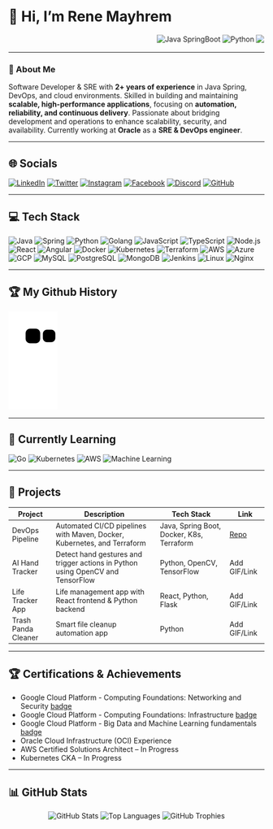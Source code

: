 # 👋 Hi, I’m Rene Mayhrem

<!-- Animated Top Badges -->
<!-- Scrolling Animated Badges -->
<p align="center">
<marquee behavior="scroll" direction="left" scrollamount="10">
<img src="https://img.shields.io/badge/Java-SpringBoot-blue?style=for-the-badge&logo=java" alt="Java SpringBoot"/>
<img src="https://img.shields.io/badge/Python-Automation-blue?style=for-the-badge&logo=python" alt="Python"/>
<img src="https://img.shields.io/badge/Golang-Backend-blue?style=for-the-badge&logo=go" alt="Golang"/>
<img src="https://img.shields.io/badge/Docker-DevOps-blue?style=for-the-badge&logo=docker" alt="Docker"/>
<img src="https://img.shields.io/badge/Kubernetes-Orchestration-blue?style=for-the-badge&logo=kubernetes" alt="Kubernetes"/>
<img src="https://img.shields.io/badge/Terraform-IaC-blue?style=for-the-badge&logo=terraform" alt="Terraform"/>
<img src="https://img.shields.io/badge/AWS-Cloud-blue?style=for-the-badge&logo=amazon-aws" alt="AWS"/>
<img src="https://img.shields.io/badge/OCI-Cloud-blue?style=for-the-badge&logo=oracle" alt="OCI"/>
</marquee>
</p>

---

### 💫 About Me
Software Developer & SRE with **2+ years of experience** in Java Spring, DevOps, and cloud environments. Skilled in building and maintaining **scalable, high-performance applications**, focusing on **automation, reliability, and continuous delivery**. Passionate about bridging development and operations to enhance scalability, security, and availability. Currently working at **Oracle** as a **SRE & DevOps engineer**.

---

## 🌐 Socials
[![LinkedIn](https://img.shields.io/badge/LinkedIn-%230077B5.svg?logo=linkedin&logoColor=white)](https://www.linkedin.com/in/renecruz-1202r/) 
[![Twitter](https://img.shields.io/badge/Twitter-%231DA1F2.svg?logo=Twitter&logoColor=white)](https://twitter.com/Mayhrem1)
[![Instagram](https://img.shields.io/badge/Instagram-%23E4405F.svg?logo=Instagram&logoColor=white)](https://instagram.com/mayhrem)
[![Facebook](https://img.shields.io/badge/Facebook-%231877F2.svg?logo=Facebook&logoColor=white)](https://www.facebook.com/rene.cruz01233)
[![Discord](https://img.shields.io/badge/Discord-%237289DA.svg?logo=discord&logoColor=white)](https://discord.gg/mayhrem#7865)
[![GitHub](https://img.shields.io/badge/GitHub-%23181717.svg?logo=github&logoColor=white)](https://github.com/Rene-Mayhrem)

---

## 💻 Tech Stack

![Java](https://img.shields.io/badge/java-%23ED8B00.svg?style=plastic&logo=java&logoColor=white)
![Spring](https://img.shields.io/badge/spring-%236DB33F.svg?style=plastic&logo=spring&logoColor=white)
![Python](https://img.shields.io/badge/python-3670A0?style=plastic&logo=python&logoColor=ffdd54)
![Golang](https://img.shields.io/badge/go-%2300ADD8.svg?style=plastic&logo=go&logoColor=white)
![JavaScript](https://img.shields.io/badge/javascript-%23323330.svg?style=plastic&logo=javascript&logoColor=%23F7DF1E)
![TypeScript](https://img.shields.io/badge/typescript-%23007ACC.svg?style=plastic&logo=typescript&logoColor=white)
![Node.js](https://img.shields.io/badge/node.js-6DA55F?style=plastic&logo=node.js&logoColor=white)
![React](https://img.shields.io/badge/react-%2320232a.svg?style=plastic&logo=react&logoColor=%2361DAFB)
![Angular](https://img.shields.io/badge/angular-%23DD0031.svg?style=plastic&logo=angular&logoColor=white)
![Docker](https://img.shields.io/badge/docker-%230db7ed.svg?style=plastic&logo=docker&logoColor=white)
![Kubernetes](https://img.shields.io/badge/kubernetes-%23326CE5.svg?style=plastic&logo=kubernetes&logoColor=white)
![Terraform](https://img.shields.io/badge/terraform-%235835CC.svg?style=plastic&logo=terraform&logoColor=white)
![AWS](https://img.shields.io/badge/AWS-%23FF9900.svg?style=plastic&logo=amazon-aws&logoColor=white)
![Azure](https://img.shields.io/badge/azure-%230072C6.svg?style=plastic&logo=azure&logoColor=white)
![GCP](https://img.shields.io/badge/Google%20Cloud-%234285F4.svg?style=plastic&logo=google-cloud&logoColor=white)
![MySQL](https://img.shields.io/badge/mysql-%2300f.svg?style=plastic&logo=mysql&logoColor=white)
![PostgreSQL](https://img.shields.io/badge/postgres-%23316192.svg?style=plastic&logo=postgresql&logoColor=white)
![MongoDB](https://img.shields.io/badge/MongoDB-%234ea94b.svg?style=plastic&logo=mongodb&logoColor=white)
![Jenkins](https://img.shields.io/badge/jenkins-%232C5263.svg?style=plastic&logo=jenkins&logoColor=white)
![Linux](https://img.shields.io/badge/linux-FCC624?style=plastic&logo=linux&logoColor=black)
![Nginx](https://img.shields.io/badge/nginx-%23009639.svg?style=plastic&logo=nginx&logoColor=white)

---

## 🏆 My Github History

![Snake animation](https://github.com/Rene-Mayhrem/Rene-Mayhrem/blob/output/github-contribution-grid-snake.svg)

---

## 🚀 Currently Learning
![Go](https://img.shields.io/badge/Go-%2300ADD8.svg?style=plastic&logo=go&logoColor=white)
![Kubernetes](https://img.shields.io/badge/Kubernetes-%23326CE5.svg?style=plastic&logo=kubernetes&logoColor=white)
![AWS](https://img.shields.io/badge/AWS-%23FF9900.svg?style=plastic&logo=amazon-aws&logoColor=white)
![Machine Learning](https://img.shields.io/badge/Machine_Learning-%23F7931E.svg?style=plastic&logo=tensorflow&logoColor=white)

---

## 📂 Projects
| Project | Description | Tech Stack | Link |
|---------|-------------|------------|------|
| DevOps Pipeline | Automated CI/CD pipelines with Maven, Docker, Kubernetes, and Terraform | Java, Spring Boot, Docker, K8s, Terraform | [Repo](https://github.com/Rene-Mayhrem/DevOps-pipeline) |
| AI Hand Tracker | Detect hand gestures and trigger actions in Python using OpenCV and TensorFlow | Python, OpenCV, TensorFlow | Add GIF/Link |
| Life Tracker App | Life management app with React frontend & Python backend | React, Python, Flask | Add GIF/Link |
| Trash Panda Cleaner | Smart file cleanup automation app | Python | Add GIF/Link |

---

## 🏆 Certifications & Achievements
- Google Cloud Platform - Computing Foundations: Networking and Security [badge](https://www.cloudskillsboost.google/public_profiles/cbe98117-7123-473d-8485-1ebe82a4d174/badges/12837753)
- Google Cloud Platform - Computing Foundations: Infrastructure [badge](https://www.cloudskillsboost.google/public_profiles/cbe98117-7123-473d-8485-1ebe82a4d174/badges/12791701)
- Google Cloud Platform - Big Data and Machine Learning fundamentals [badge](https://www.cloudskillsboost.google/public_profiles/cbe98117-7123-473d-8485-1ebe82a4d174/badges/8314449)
- Oracle Cloud Infrastructure (OCI) Experience
- AWS Certified Solutions Architect – In Progress
- Kubernetes CKA – In Progress

---

## 📊 GitHub Stats
<p align="center">
<img alt="GitHub Stats" src="https://github-readme-stats.vercel.app/api?username=Rene-Mayhrem&theme=dark&show_icons=true&count_private=true&include_all_commits=true"/>
<img alt="Top Languages" src="https://github-readme-stats.vercel.app/api/top-langs/?username=Rene-Mayhrem&theme=dark&layout=compact"/>
<img alt="GitHub Trophies" src="https://github-profile-trophy.vercel.app/?username=Rene-Mayhrem&theme=radical"/>
</p>


